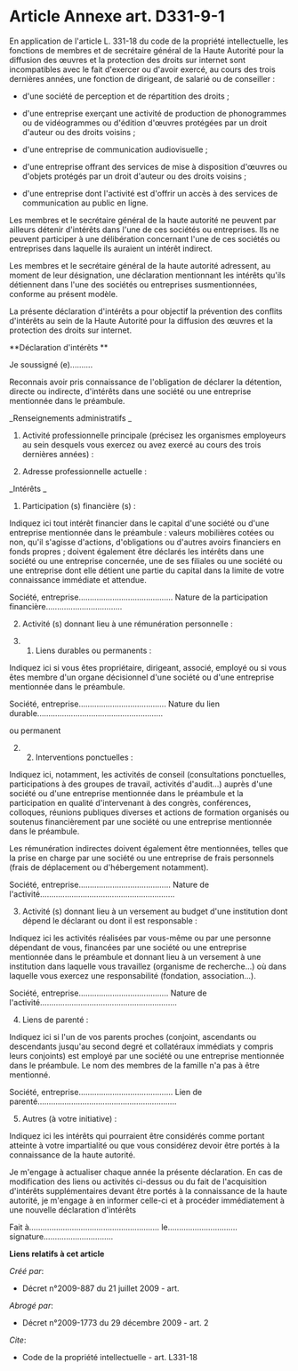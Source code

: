 # Article Annexe art. D331-9-1

En application de l'article L. 331-18 du code de la propriété intellectuelle, les fonctions de membres et de secrétaire
général de la Haute Autorité pour la diffusion des œuvres et la protection des droits sur internet sont incompatibles avec le
fait d'exercer ou d'avoir exercé, au cours des trois dernières années, une fonction de dirigeant, de salarié ou de
conseiller :

- d'une société de perception et de répartition des droits ;

- d'une entreprise exerçant une activité de production de phonogrammes ou de vidéogrammes ou d'édition d'œuvres protégées par
un droit d'auteur ou des droits voisins ;

- d'une entreprise de communication audiovisuelle ;

- d'une entreprise offrant des services de mise à disposition d'œuvres ou d'objets protégés par un droit d'auteur ou des
droits voisins ;

- d'une entreprise dont l'activité est d'offrir un accès à des services de communication au public en ligne. 

Les membres et le secrétaire général de la haute autorité ne peuvent par ailleurs détenir d'intérêts dans l'une de ces
sociétés ou entreprises. Ils ne peuvent participer à une délibération concernant l'une de ces sociétés ou entreprises dans
laquelle ils auraient un intérêt indirect. 

Les membres et le secrétaire général de la haute autorité adressent, au moment de leur désignation, une déclaration
mentionnant les intérêts qu'ils détiennent dans l'une des sociétés ou entreprises susmentionnées, conforme au présent
modèle. 

La présente déclaration d'intérêts a pour objectif la prévention des conflits d'intérêts au sein de la Haute Autorité pour la
diffusion des œuvres et la protection des droits sur internet. 

**Déclaration d'intérêts **

Je soussigné (e).......... 

Reconnais avoir pris connaissance de l'obligation de déclarer la détention, directe ou indirecte, d'intérêts dans une société
ou une entreprise mentionnée dans le préambule. 

_Renseignements administratifs _

1. Activité professionnelle principale (précisez les organismes employeurs au sein desquels vous exercez ou avez exercé au
cours des trois dernières années) : 

2. Adresse professionnelle actuelle : 

_Intérêts _

1. Participation (s) financière (s) : 

Indiquez ici tout intérêt financier dans le capital d'une société ou d'une entreprise mentionnée dans le préambule : valeurs
mobilières cotées ou non, qu'il s'agisse d'actions, d'obligations ou d'autres avoirs financiers en fonds propres ; doivent
également être déclarés les intérêts dans une société ou une entreprise concernée, une de ses filiales ou une société ou une
entreprise dont elle détient une partie du capital dans la limite de votre connaissance immédiate et attendue. 

Société, entreprise.......................................... Nature de la participation
financière.................................. 

2. Activité (s) donnant lieu à une rémunération personnelle : 

2. 1. Liens durables ou permanents : 

Indiquez ici si vous êtes propriétaire, dirigeant, associé, employé ou si vous êtes membre d'un organe décisionnel d'une
société ou d'une entreprise mentionnée dans le préambule. 

Société, entreprise....................................... Nature du lien
durable........................................................ 

ou permanent 

2. 2. Interventions ponctuelles : 

Indiquez ici, notamment, les activités de conseil (consultations ponctuelles, participations à des groupes de travail,
activités d'audit...) auprès d'une société ou d'une entreprise mentionnée dans le préambule et la participation en qualité
d'intervenant à des congrès, conférences, colloques, réunions publiques diverses et actions de formation organisés ou
soutenus financièrement par une société ou une entreprise mentionnée dans le préambule. 

Les rémunération indirectes doivent également être mentionnées, telles que la prise en charge par une société ou une
entreprise de frais personnels (frais de déplacement ou d'hébergement notamment). 

Société, entreprise......................................... Nature de
l'activité............................................................ 

3. Activité (s) donnant lieu à un versement au budget d'une institution dont dépend le déclarant ou dont il est
responsable : 

Indiquez ici les activités réalisées par vous-même ou par une personne dépendant de vous, financées par une société ou une
entreprise mentionnée dans le préambule et donnant lieu à un versement à une institution dans laquelle vous travaillez
(organisme de recherche...) où dans laquelle vous exercez une responsabilité (fondation, association...). 

Société, entreprise........................................ Nature de
l'activité............................................................. 

4. Liens de parenté : 

Indiquez ici si l'un de vos parents proches (conjoint, ascendants ou descendants jusqu'au second degré et collatéraux
immédiats y compris leurs conjoints) est employé par une société ou une entreprise mentionnée dans le préambule. Le nom des
membres de la famille n'a pas à être mentionné. 

Société, entreprise.......................................... Lien de
parenté.............................................................. 

5. Autres (à votre initiative) : 

Indiquez ici les intérêts qui pourraient être considérés comme portant atteinte à votre impartialité ou que vous considérez
devoir être portés à la connaissance de la haute autorité. 

Je m'engage à actualiser chaque année la présente déclaration. En cas de modification des liens ou activités ci-dessus ou du
fait de l'acquisition d'intérêts supplémentaires devant être portés à la connaissance de la haute autorité, je m'engage à en
informer celle-ci et à procéder immédiatement à une nouvelle déclaration d'intérêts 

Fait à.......................................................... le...............................
signature...............................

**Liens relatifs à cet article**

_Créé par_:

  - Décret n°2009-887 du 21 juillet 2009 - art.

_Abrogé par_:

  - Décret n°2009-1773 du 29 décembre 2009 - art. 2

_Cite_:

  - Code de la propriété intellectuelle - art. L331-18
